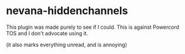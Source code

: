 # nevana-hiddenchannels

This plugin was made purely to see if I could. This is against Powercord TOS and I don't advocate using it.

(it also marks everything unread, and is annoying)
